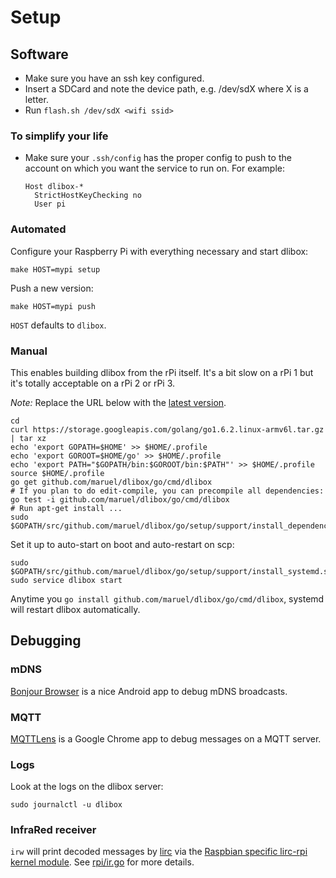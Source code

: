 # Setup

## Software

- Make sure you have an ssh key configured.
- Insert a SDCard and note the device path, e.g. /dev/sdX where X is a letter.
- Run `flash.sh /dev/sdX <wifi ssid>`


### To simplify your life

- Make sure your `.ssh/config` has the proper config to push to the account on
  which you want the service to run on. For example:

      Host dlibox-*
        StrictHostKeyChecking no
        User pi


### Automated

Configure your Raspberry Pi with everything necessary and start dlibox:

    make HOST=mypi setup

Push a new version:

    make HOST=mypi push

`HOST` defaults to `dlibox`.


### Manual

This enables building dlibox from the rPi itself. It's a bit slow on a rPi 1
but it's totally acceptable on a rPi 2 or rPi 3.

_Note:_ Replace the URL below with the [latest version](https://golang.org/dl/).

    cd
    curl https://storage.googleapis.com/golang/go1.6.2.linux-armv6l.tar.gz | tar xz
    echo 'export GOPATH=$HOME' >> $HOME/.profile
    echo 'export GOROOT=$HOME/go' >> $HOME/.profile
    echo 'export PATH="$GOPATH/bin:$GOROOT/bin:$PATH"' >> $HOME/.profile
    source $HOME/.profile
    go get github.com/maruel/dlibox/go/cmd/dlibox
    # If you plan to do edit-compile, you can precompile all dependencies:
    go test -i github.com/maruel/dlibox/go/cmd/dlibox
    # Run apt-get install ...
    sudo $GOPATH/src/github.com/maruel/dlibox/go/setup/support/install_dependencies.sh

Set it up to auto-start on boot and auto-restart on scp:

    sudo $GOPATH/src/github.com/maruel/dlibox/go/setup/support/install_systemd.sh
    sudo service dlibox start

Anytime you `go install github.com/maruel/dlibox/go/cmd/dlibox`, systemd will
restart dlibox automatically.


## Debugging


### mDNS

[Bonjour
Browser](https://play.google.com/store/apps/details?id=com.grokkt.android.bonjour)
is a nice Android app to debug mDNS broadcasts.


### MQTT

[MQTTLens](https://chrome.google.com/webstore/detail/mqttlens/hemojaaeigabkbcookmlgmdigohjobjm)
is a Google Chrome app to debug messages on a MQTT server.


### Logs

Look at the logs on the dlibox server:

    sudo journalctl -u dlibox


### InfraRed receiver

`irw` will print decoded messages by [lirc](http://www.lirc.org/) via the
[Raspbian specific lirc-rpi kernel
module](https://github.com/raspberrypi/firmware/blob/master/boot/overlays/README).
See [rpi/ir.go](../../rpi/ir.go) for more details.
